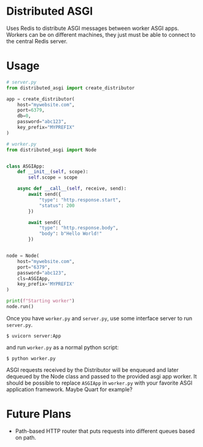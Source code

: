 # Distributed ASGI
Uses Redis to distribute ASGI messages between worker ASGI apps.  Workers can be on different machines, they just must be able to connect to the central Redis server.


# Usage

```py
# server.py
from distributed_asgi import create_distributor

app = create_distributor(
    host="mywebsite.com",
    port=6379,
    db=0,
    password="abc123",
    key_prefix="MYPREFIX"
)

```


```py
# worker.py
from distributed_asgi import Node


class ASGIApp:
    def __init__(self, scope):
        self.scope = scope

    async def __call__(self, receive, send):
        await send({
            "type": "http.response.start",
            "status": 200
        })

        await send({
            "type": "http.response.body",
            "body": b"Hello World!"
        })


node = Node(
    host="mywebsite.com",
    port="6379",
    password="abc123",
    cls=ASGIApp,
    key_prefix='MYPREFIX'
)

print(f"Starting worker")
node.run()
```

Once you have `worker.py` and `server.py`, use some interface server to run `server.py`.

```
$ uvicorn server:App
```

and run `worker.py` as a normal python script:

```
$ python worker.py
```

ASGI requests received by the Distributor will be enqueued and later dequeued by the Node class and passed to the provided asgi app worker.  It should be possible to replace `ASGIApp` in `worker.py` with your favorite ASGI application framework.  Maybe Quart for example?



# Future Plans
* Path-based HTTP router that puts requests into different queues based on path.
